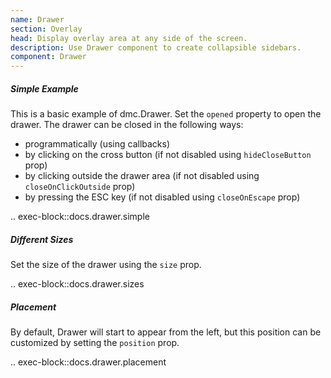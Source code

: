 ```yaml
---
name: Drawer
section: Overlay
head: Display overlay area at any side of the screen.
description: Use Drawer component to create collapsible sidebars.
component: Drawer
---
```


##### Simple Example

This is a basic example of dmc.Drawer. Set the `opened` property to open the drawer. The drawer can be closed in the
following ways:

* programmatically (using callbacks)
* by clicking on the cross button (if not disabled using `hideCloseButton` prop)
* by clicking outside the drawer area (if not disabled using `closeOnClickOutside` prop)
* by pressing the ESC key (if not disabled using `closeOnEscape` prop)

.. exec-block::docs.drawer.simple

##### Different Sizes

Set the size of the drawer using the `size` prop.

.. exec-block::docs.drawer.sizes

##### Placement

By default, Drawer will start to appear from the left, but this position can be customized by setting the `position` 
prop.

.. exec-block::docs.drawer.placement
